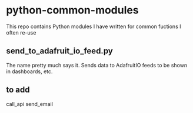 # python-common-modules

This repo contains Python modules I have written for common fuctions I often re-use

## send_to_adafruit_io_feed.py
The name pretty much says it.  Sends data to AdafruitIO feeds to be shown in dashboards, etc.

## to add
call_api
send_email